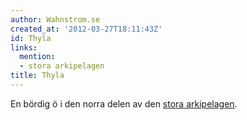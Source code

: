```yaml
---
author: Wahnstrom.se
created_at: '2012-03-27T18:11:43Z'
id: Thyla
links:
  mention:
  - stora arkipelagen
title: Thyla
---
```


En bördig ö i den norra delen av den [stora arkipelagen].

  [stora arkipelagen]: stora_arkipelagen